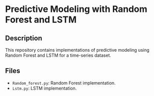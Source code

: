 # Predictive Modeling with Random Forest and LSTM

## Description
This repository contains implementations of predictive modeling using Random Forest and LSTM for a time-series dataset.

## Files
- `Random_forest.py`: Random Forest implementation.
- `Lstm.py`: LSTM implementation.
